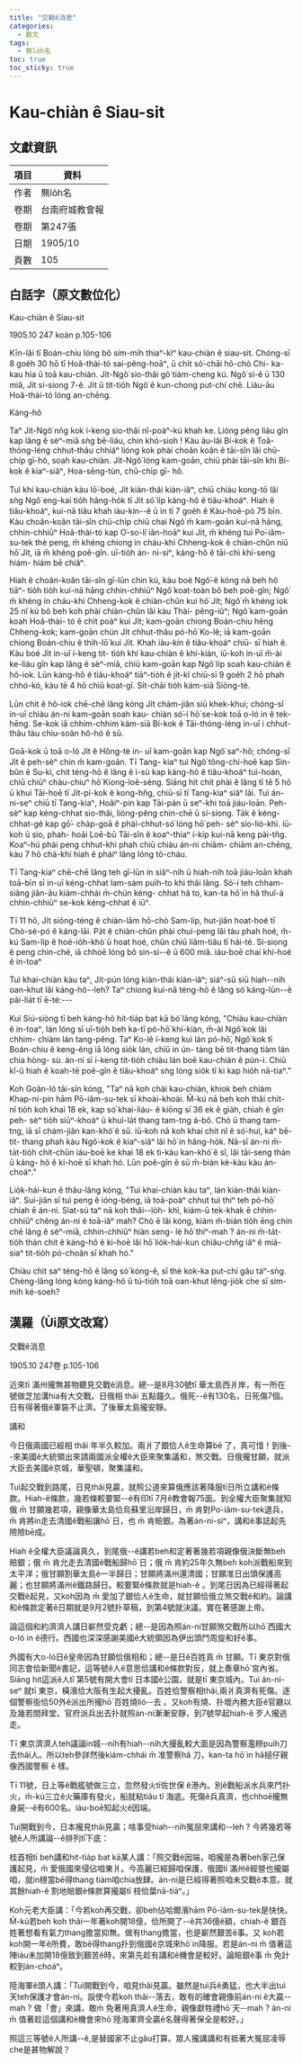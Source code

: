 ```yaml
---
title: "交戰ê消息"
categories:
  - 散文
tags:
  - 無lo̍h名
toc: true
toc_sticky: true
---
```


# Kau-chiàn ê Siau-sit

## 文獻資訊

| 項目 | 資料 |
|---|---|
| 作者 | 無lo̍h名 |
| 卷期 | 台南府城教會報 |
| 卷期 | 第247張 |
| 日期 | 1905/10 |
| 頁數 | 105 |

## 白話字（原文數位化）

Kau-chiàn ê Siau-sit

1905.10 247 koàn p.105-106

Kīn-lâi tī Boán-chiu lóng bô sím-mi̍h thiaⁿ-kìⁿ kau-chiàn ê siau-sit. Chóng-sī 8 goe̍h 30 hō tī Hoâ-thài-tó sai-pêng-hoāⁿ, ū chi̍t só͘-chāi hō-chò Chi- ka-kau hia ū toā kau-chiàn. Ji̍t-Ngô͘ sio-thâi gō͘ tiám-cheng kú. Ngô͘ sí-ê ū 130 miâ, Ji̍t sí-siong 7-ê. Ji̍t ū tit-tio̍h Ngô͘ ê kun-chong put-chí chē. Liáu-āu Hoâ-thài-tó lóng an-chēng.

Káng-hô

Taⁿ Ji̍t-Ngô͘ nn̄g kok í-keng sio-thâi nî-poàⁿ-kú khah ke. Lióng pêng liáu gîn kap lâng ê sèⁿ-miā sǹg bē-liáu, chin khó-sioh ! Kàu āu-lâi Bí-kok ê Toā- thóng-léng chhut-thâu chhiáⁿ lióng kok phài choân koân ê tāi-sîn lâi chū-chi̍p gī-hô, soah kau-chiàn. Ji̍t-Ngô͘ lóng kam-goān, chiū phài tāi-sîn khì Bí-kok ê kiaⁿ-siâⁿ, Hoa-sēng-tùn, chū-chi̍p gī- hô.

Tuì khí kau-chiàn kàu lō͘-boé, Ji̍t kiàn-thâi kiàn-iâⁿ, chiū chiàu kong-tō lâi sǹg Ngô͘ eng-kai tio̍h hâng-ho̍k tī Ji̍t só͘ li̍p káng-hô ê tiâu-khoáⁿ. Hiah ê tiâu-khoáⁿ, kuí-nā tiâu khah iàu-kín--ê ū ìn tī 7 goe̍h ê Kàu-hoē-pò 75 bīn. Kàu choân-koân tāi-sîn chū-chi̍p chiū chai Ngô͘ m̄ kam-goān kuí-nā hāng, chhin-chhiūⁿ Hoâ-thài-tó kap O͘-so͘-lí iân-hoāⁿ kui Ji̍t, m̄ khéng tuì Po͘-iâm- su-tek thè peng, m̄ khéng chiong in cháu-khì Chheng-kok ê chiàn-chûn niū hō͘ Ji̍t, iā m̄ khéng poê-gîn. uī-tio̍h án- ni-siⁿ, káng-hô ê tāi-chì khí-seng hiám- hiám bē chiâⁿ.

Hiah ê choân-koân tāi-sîn gī-lūn chin kú, kàu boé Ngô͘-ê kóng nā beh hô tiāⁿ- tio̍h tio̍h kuí-nā hāng chhin-chhiūⁿ Ngô͘ koat-toàn bô beh poê-gîn; Ngô͘ m̄ khéng ín cháu-khì Chheng-kok ê chiàn-chûn kui hō͘ Ji̍t; Ngô͘ m̄ khéng iok 25 nî kú bô beh koh phài chiàn-chûn lâi kàu Thài- pêng-iûⁿ; Ngô͘ kam-goān koah Hoâ-thài- tó ê chi̍t poàⁿ kui Ji̍t; kam-goān chiong Boán-chiu hêng Chheng-kok; kam-goān chún Ji̍t chhut-thâu pó-hō͘ Ko-lê; iā kam-goān chiong Boán-chiu ê thih-lō͘ kui Ji̍t. Khah iàu-kín ê tiâu-khoáⁿ chiū- sī hiah ê. Kàu boé Ji̍t in-uī í-keng tit- tio̍h khí kau-chiàn ê khí-kiàn, iū-koh in-uī m̄-ài ke-liáu gîn kap lâng ê sèⁿ-miā, chiū kam-goān kap Ngô͘ li̍p soah kau-chiàn ê hô-iok. Lūn káng-hô ê tiâu-khoáⁿ tiāⁿ-tio̍h ê ji̍t-kî chiū-sī 9 goe̍h 2 hō phah chhó-kó, kàu tē 4 hō chiū koat-gī. Si̍t-chāi tio̍h kám-siā Siōng-tè.

Lūn chit ê hô-iok chē-chē lâng kóng Ji̍t chám-jiân siū khek-khui; chóng-sī in-uī chiàu án-ni kam-goān soah kau- chiàn só͘-í hō͘ se-kok toā o-ló in ê tek- hēng. Se-kok iā chhim-chhim kám-siā Bí-kok ê Tāi-thóng-léng in-uī i chhut- thâu tàu chiu-soân hô-hó ê sū.

Goā-kok ū toā o-ló Ji̍t ê Hông-tè in- uī kam-goān kap Ngô͘ saⁿ-hô; chóng-sī Ji̍t ê peh-sèⁿ chin m̄ kam-goān. Tī Tang- kiaⁿ tuì Ngô͘ tông-chí-hoē kap Sin-bûn ê Su-kì, chit téng-hō ê lâng ê ì-sù kap káng-hô ê tiâu-khoáⁿ tuì-hoán, chiū chiūⁿ chàu-chiuⁿ hō͘ Kiong-loē-séng. Siāng hit chi̍t phài ê lâng tī tē 5 hō ū khui Tāi-hoē tī Ji̍t-pí-kok ê kong-hn̂g, chiū-sī tī Tang-kiaⁿ siâⁿ lāi. Tuì án-ni-seⁿ chiū tī Tang-kiaⁿ, Hoâiⁿ-pin kap Tāi-pán ū seⁿ-khí toā jiáu-loān. Peh-sèⁿ kap kéng-chhat sio-thâi, lióng-pêng chin-chē ū sí-siong. Ta̍k ê kéng-chhat-gê kap gō͘- cha̍p-goā ê phài-chhut-só͘ lóng hō͘ peh- sèⁿ sio-lió-khì. iū-koh ū sio, phah- hoāi Loē-bū Tāi-sîn ê koaⁿ-thiaⁿ í-ki̍p kuí-nā keng pài-tn̂g. Koaⁿ-hú phài peng chhut-khì phah chiū chiàu án-ni chiām- chiām an-chēng, kàu 7 hō chá-khí hiah ê pháiⁿ lâng lóng tô-cháu.

Tī Tang-kiaⁿ chē-chē lâng teh gī-lūn in siâⁿ-ni̍h ū hiah-ni̍h toā jiáu-loān khah toā-bīn sī in-uī kéng-chhat lam-sám pui̍h-to khì thâi lâng. Só͘-í teh chham- siâng jiân-āu kiám-chhái m̄-chún kéng- chhat hâ to, kan-ta hō͘ in hâ thuî-á chhin-chhiūⁿ se-kok kéng-chhat ê iūⁿ.

Tī 11 hō, Ji̍t siōng-téng ê chiàn-lām hō-chò Sam-li̍p, hut-jiân hoat-hoé tī Chò-sè-pó ê káng-lāi. Pa̍t ê chiàn-chûn phài chuí-peng lâi tàu phah hoé, m̄-kú Sam-li̍p ê hoé-io̍h-khò͘ ū hoat hoé, chûn chiū liâm-tiâu tī hái-té. Sí-siong ê peng chin-chē, iā chhoē lóng bô sin-si--ê ū 600 miâ. iáu-boē chai khí-hoé ê in-toaⁿ

Tuì khai-chiàn kàu taⁿ, Ji̍t-pún lóng kiàn-thâi kiàn-iâⁿ; siáⁿ-sū siū hiah--ni̍h oan-khut lâi káng-hô--leh? Taⁿ chiong kuí-nā téng-hō ê lâng só͘ káng-lūn--ê pâi-lia̍t tī ē-té:---

Kuì Siú-siòng tī beh káng-hô hit-tia̍p bat kā bó͘ lâng kóng, "Chiàu kau-chiàn ê in-toaⁿ, lán lóng sī uī-tio̍h beh ka-tī pó-hō͘ khí-kiàn, m̄-ài Ngô͘ kok lâi chhim- chiàm lán tang-pêng. Taⁿ Ko-lê í-keng kui lán pó-hō͘, Ngô͘ kok tī Boán-chiu ê keng-êng iā lóng sio̍k lán, chiū in ún- tàng bē tit-thang tiàm lán chia hòng- sù. án-ni sī í-keng tit-tio̍h chiàu lán boē kau-chiàn ê pún-ì. Chiū kî-û hiah ê koah-tē poê-gîn ê tiâu-khoáⁿ sǹg lóng sio̍k tī ki kap hio̍h nā-tiaⁿ."

Koh Goân-ló tāi-sîn kóng, "Taⁿ nā koh chài kau-chiàn, khiok beh chiàm Khap-ní-pin hām Pō-iâm-su-tek sī khoài-khoài. M̄-kú nā beh koh thâi chi̍t- nî tio̍h koh khai 18 ek, kap só͘ khai-liáu- ê kiōng sī 36 ek ê gia̍h, chiah ê gîn peh- sèⁿ tio̍h siūⁿ-khoàⁿ ū khuì-la̍t thang tam-tng á-bô. Chò ū thang tam-tng, iā sī chám-jiân kan-khó͘ ê sū. iū-koh nā koh khai chi̍t nî ê só͘-huì, káⁿ bē-tit- thang phah kàu Ngô͘-kok ê kiaⁿ-siâⁿ lâi hō͘ in hâng-ho̍k. Nā-sī án-ni m̄-ta̍t-tio̍h chit-chūn iáu-boē ke khai 18 ek tì-kàu kan-khó͘ ê sî, lâi tāi-seng thàn ū káng- hô ê ki-hoē sī khah hó. Lūn poê-gîn ê sū m̄-bián kè-kàu kàu án-choáⁿ."

Lio̍k-hái-kun ê thâu-lâng kóng, "Tuì khai-chiàn kàu taⁿ, lán kiàn-thâi kiàn- iâⁿ. Sui-jiân sī tuì peng ê ióng-béng, iā toā-poàⁿ chhut tuì thiⁿ teh pó-hō͘ chiah ē án-ni. Siat-sú taⁿ nā koh thâi--lo̍h- khì, kiám-ū tek-khak ē chhin-chhiūⁿ chêng án-ni ê toā-iâⁿ mah? Chò ē lâi kóng, kiám m̄-bián tio̍h ēng chin chē lâng ê sèⁿ-miā, chhin-chhiūⁿ hiàn seng- lé hō͘ thiⁿ-mah ? án-ni m̄-ta̍t-tio̍h thàn chit ê káng-hô ê ki-hoē lâi hō͘ lio̍k-hái-kun chiâu-chn̂g iâⁿ ê miâ-siaⁿ tit-tio̍h pó-choân sī khah hó."

Chiàu chit saⁿ téng-hō ê lâng só͘ kóng-ê, sī thè kok-ka put-chí gâu táⁿ-sǹg. Chèng-lâng lóng kóng káng-hô ū tú-tio̍h toā oan-khut lêng-jio̍k che sī sím- mi̍h ké-soeh?

## 漢羅（Ùi原文改寫）

交戰ê消息

1905.10 247卷 p.105-106

近來tī 滿州攏無甚物聽見交戰ê消息。總--是8月30號tī 華太島西爿岸，有一所在號做芝加溝hia有大交戰。日俄相 thâi 五點鐘久。俄死--ê有130名，日死傷7個。日有得著俄ê軍裝不止濟。了後華太島攏安靜。

講和

今日俄兩國已經相 thâi 年半久較加。兩爿了銀佮人ê生命算bē 了，真可惜！到後--來美國ê大統領出來請兩國派全權ê大臣來聚集議和，煞交戰。日俄攏甘願，就派大臣去美國ê京城，華聖頓，聚集議和。

Tuì起交戰到路尾，日見thâi見贏，就照公道來算俄應該著降服tī日所立講和ê條款。Hiah-ê條款，幾若條較要緊--ê有印tī 7月ê教會報75面。到全權大臣聚集就知俄 m̄ 甘願幾若項，親像華太島佮烏蘇里沿岸歸日，m̄ 肯對Po͘-iâm-su-tek退兵，m̄ 肯將in走去清國ê戰船讓hō͘ 日，也 m̄ 肯賠銀。為著án-ni-siⁿ，講和ê事誌起先險險bē成。

Hiah ê全權大臣議論真久，到尾俄--ê講若beh和定著著幾若項親像俄決斷無beh賠銀；俄 m̄ 肯允走去清國ê戰船歸hō͘ 日；俄 m̄ 肯約25年久無beh koh派戰船來到太平洋；俄甘願割華太島ê一半歸日；甘願將滿州還清國；甘願准日出頭保護高麗；也甘願將滿州ê鐵路歸日。較要緊ê條款就是hiah-ê 。到尾日因為已經得著起交戰ê起見，又koh因為 m̄ 愛加了銀佮人ê生命，就甘願佮俄立煞交戰ê和約。論講和ê條款定著ê日期就是9月2號扑草稿，到第4號就決議。實在著感謝上帝。

論這個和約濟濟人講日嶄然受克虧；總--是因為照án-ni甘願煞交戰所以hō͘ 西國大o-ló in ê德行。西國也深深感謝美國ê大統領因為伊出頭鬥周旋和好ê事。

外國有大o-ló日ê皇帝因為甘願佮俄相和；總--是日ê百姓真 m̄ 甘願。Tī 東京對俄同志會佮新聞ê書記，這等號ê人ê意思佮講和ê條款對反，就上奏章hō͘ 宮內省。Siāng hit這派ê人tī 第5號有開大會tī 日本國ê公園，就是tī 東京城內。Tuì án-ni-seⁿ 就tī 東京，橫濱佮大阪有生起大擾亂。百姓佮警察相thâi,兩爿真濟有死傷。逐個警察衙佮50外ê派出所攏hō͘ 百姓燒lió--去 。又koh有燒、扑壞內務大臣ê官廳以及幾若間拜堂。官府派兵出去扑就照án-ni漸漸安靜，到7號早起hiah-ê 歹人攏逃走。

Tī 東京濟濟人teh議論in城--ni̍h有hiah--ni̍h大擾亂較大面是因為警察濫糝pui̍h刀去thâi人。所以teh參詳然後kiám-chhái m̄ 准警察hâ 刀，kan-ta hō͘ in hâ槌仔親像西國警察 ê 樣。

Tī 11號，日上等ê戰艦號做三立，忽然發火tī佐世保 ê港內。別ê戰船派水兵來鬥扑火，m̄-kú三立ê火藥庫有發火，船就粘tiâu tī 海底。死傷ê兵真濟，也chhoē攏無身屍--ê有600名。iáu-boē知起火ê因端。

Tuì開戰到今，日本攏見thâi見贏；啥事受hiah--ni̍h冤屈來講和--leh ? 今將幾若等號ê人所講論--ê排列tī下底：

桂首相tī beh講和hit-tia̍p bat kā某人講：「照交戰ê因端，咱攏是為著beh家己保護起見，m̄ 愛俄國來侵佔咱東爿。今高麗已經歸咱保護，俄國tī 滿州ê經營也攏屬咱，就in穩當bē得thang tiàm咱chia放肆。án-ni是已經得著照咱未交戰ê本意。就其餘hiah-ê 割地賠銀ê條款算攏屬tī 枝佮葉nā-tiāⁿ。」

Koh元老大臣講：「今若koh再交戰，卻beh佔哈爾濱hām Pō-iâm-su-tek是快快。M̄-kú若beh koh thâi一年著koh開18億，佮所開了--ê共36億ê額，chiah-ê 銀百姓著想看有氣力thang擔當抑無。做有thang擔當，也是嶄然艱苦ê事。又 koh若koh開一年ê所費，敢bē得thang扑到俄國ê京城來hō͘ in降服。若是án-ni m̄ 值著這陣iáu未加開18億致到艱苦ê時，來第先趁有講和ê機會是較好。論賠銀ê事 m̄ 免計較到án-choáⁿ。

陸海軍ê頭人講：「Tuì開戰到今，咱見thâi見贏。雖然是tuì兵ê勇猛，也大半出tuì 天teh保護才會án-ni。設使今若koh thâi--落去，敢有的確會親像前án-ni ê大贏--mah ? 做「會」來講，敢m̄ 免著用真濟人ê生命，親像獻牲禮hō͘ 天--mah ? án-ni m̄ 值著趁這個講和ê機會來hō͘ 陸海軍齊全贏ê名聲得著保全是較好。」

照這三等號ê人所講--ê,是替國家不止gâu打算。眾人攏講講和有抵著大冤屈凌辱che是甚物解說？
